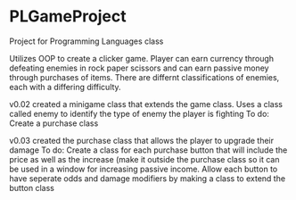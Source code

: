 # PLGameProject
Project for Programming Languages class

Utilizes OOP to create a clicker game.
Player can earn currency through defeating enemies in rock paper scissors and can earn passive money through purchases of items.
There are differnt classifications of enemies, each with a differing difficulty.

v0.02
created a minigame class that extends the game class. Uses a class called enemy to identify the type of enemy the player is fighting
To do:
Create a purchase class

v0.03
created the purchase class that allows the player to upgrade their damage
To do:
Create a class for each purchase button that will include the price as well as the increase (make it outside the purchase class so it can be used in a window for increasing passive income.
Allow each button to have seperate odds and damage modifiers by making a class to extend the button class
